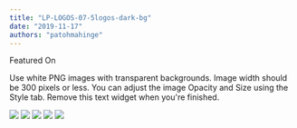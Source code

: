 ```yaml
---
title: "LP-LOGOS-07-5logos-dark-bg"
date: "2019-11-17"
authors: "patohmahinge"
---
```


Featured On

Use white PNG images with transparent backgrounds. Image width should be 300 pixels or less. You can adjust the image Opacity and Size using the Style tab. Remove this text widget when you're finished.

![](images/logowhite.png) ![](images/logowhite.png) ![](images/logowhite.png) ![](images/logowhite.png) ![](images/logowhite.png)
